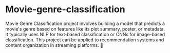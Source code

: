 # Movie-genre-classification
Movie Genre Classification project involves building a model that predicts a movie's genre based on features like its plot summary, poster, or metadata. It typically uses NLP for text-based classification or CNNs for image-based classification. This project can be applied to recommendation systems and content organization in streaming platforms. 🚀
